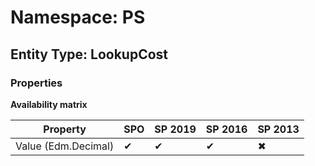 # Namespace: PS

## Entity Type: LookupCost

### Properties

**Availability matrix**

Property | SPO | SP 2019 | SP 2016 | SP 2013
----------|-----|---------|---------|--------
Value (Edm.Decimal) | ✔ | ✔ | ✔ | ✖

